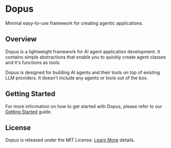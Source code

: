 # Dopus

Minimal easy-to-use framework for creating agentic applications.

## Overview

Dopus is a lightweight framework for AI agent application development. It contains simple abstractions that enable you to quickly create agent classes and it's functions as tools. 

Dopus is designed for building AI agents and their tools on top of existing LLM providers. It doesn't include any agents or tools out of the box.

## Getting Started

For more information on how to get started with Dopus, please refer to our [Getting Started](https://mashdevel.github.io/Dopus/guides/getting_started/) guide.

<!-- ## Contributing

We welcome contributions! Please see our [Contributing Guide](CONTRIBUTING.md) for more details on how to get started. -->

## License

Dopus is released under the MIT License. [Learn More](https://fossa.com/blog/open-source-licenses-101-mit-license/) details.